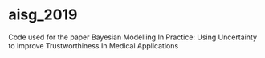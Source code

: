 # aisg_2019
Code used for the paper Bayesian Modelling In Practice: Using Uncertainty to Improve Trustworthiness In Medical Applications 
